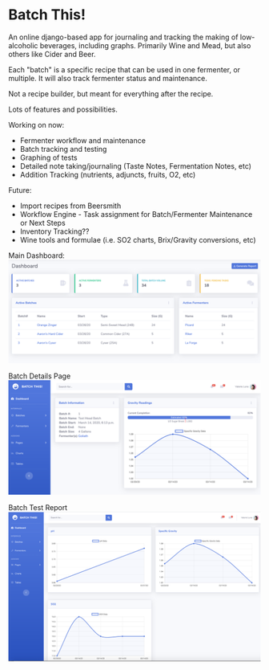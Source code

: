 # Batch This!
An online django-based app for journaling and tracking the making of low-alcoholic beverages, including graphs.  Primarily Wine and Mead, but also others like Cider and Beer.  

Each "batch" is a specific recipe that can be used in one fermenter, or multiple.  It will also track fermenter status and maintenance.  

Not a recipe builder, but meant for everything after the recipe.

Lots of features and possibilities.

Working on now:
* Fermenter workflow and maintenance
* Batch tracking and testing
* Graphing of tests
* Detailed note taking/journaling (Taste Notes, Fermentation Notes, etc)
* Addition Tracking (nutrients, adjuncts, fruits, O2, etc)

Future:
* Import recipes from Beersmith
* Workflow Engine - Task assignment for Batch/Fermenter Maintenance or Next Steps
* Inventory Tracking??
* Wine tools and formulae (i.e. SO2 charts, Brix/Gravity conversions, etc)

Main Dashboard:
![](screenshots/batch_dashbboard_preAlpha.png)

Batch Details Page
![](screenshots/batch_detail_preAlpha.png)

Batch Test Report
![](screenshots/batch_graph_preAlpha.png)
